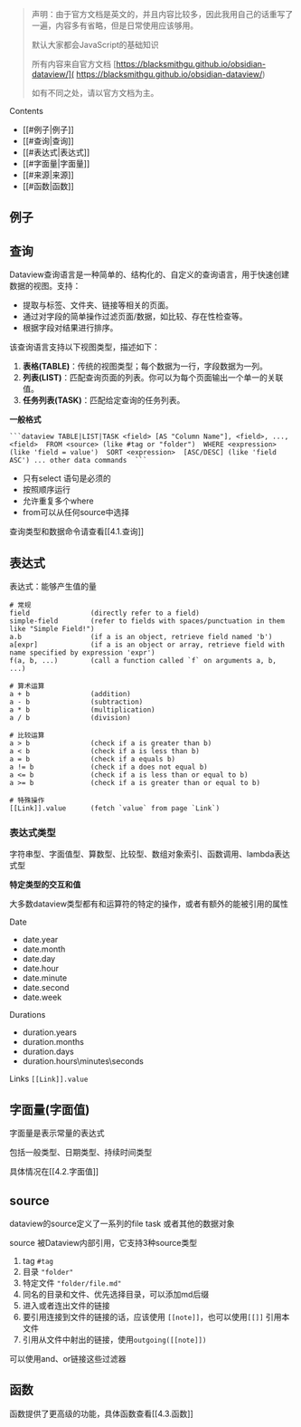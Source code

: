 

> 声明：由于官方文档是英文的，并且内容比较多，因此我用自己的话重写了一遍，内容多有省略，但是日常使用应该够用。
> 
> 默认大家都会JavaScript的基础知识
> 
> 所有内容来自官方文档  [https://blacksmithgu.github.io/obsidian-dataview/]( https://blacksmithgu.github.io/obsidian-dataview/)
> 
> 如有不同之处，请以官方文档为主。


Contents

- [[#例子|例子]]
- [[#查询|查询]]
- [[#表达式|表达式]]
- [[#字面量|字面量]]
- [[#来源|来源]]
- [[#函数|函数]]


## 例子



## 查询

Dataview查询语言是一种简单的、结构化的、自定义的查询语言，用于快速创建数据的视图。支持：

-   提取与标签、文件夹、链接等相关的页面。
-   通过对字段的简单操作过滤页面/数据，如比较、存在性检查等。
-   根据字段对结果进行排序。

该查询语言支持以下视图类型，描述如下：

1.  **表格(TABLE)**：传统的视图类型；每个数据为一行，字段数据为一列。
2.  **列表(LIST)**：匹配查询页面的列表。你可以为每个页面输出一个单一的关联值。
3.  **任务列表(TASK)**：匹配给定查询的任务列表。

**一般格式**

` ```dataview
TABLE|LIST|TASK <field> [AS "Column Name"], <field>, ..., <field> 
FROM <source> (like #tag or "folder") 
WHERE <expression> (like 'field = value') 
SORT <expression> 
[ASC/DESC] (like 'field ASC') ... other data commands 
``` `

- 只有select 语句是必须的
- 按照顺序运行
- 允许重复多个where
- from可以从任何source中选择

查询类型和数据命令请查看[[4.1.查询]]


## 表达式

表达式：能够产生值的量

```text
# 常规
field               (directly refer to a field)
simple-field        (refer to fields with spaces/punctuation in them like "Simple Field!")
a.b                 (if a is an object, retrieve field named 'b')
a[expr]             (if a is an object or array, retrieve field with name specified by expression 'expr')
f(a, b, ...)        (call a function called `f` on arguments a, b, ...)

# 算术运算
a + b               (addition)
a - b               (subtraction)
a * b               (multiplication)
a / b               (division)

# 比较运算
a > b               (check if a is greater than b)
a < b               (check if a is less than b)
a = b               (check if a equals b)
a != b              (check if a does not equal b)
a <= b              (check if a is less than or equal to b)
a >= b              (check if a is greater than or equal to b)

# 特殊操作
[[Link]].value      (fetch `value` from page `Link`)
```

### 表达式类型

字符串型、字面值型、算数型、比较型、数组对象索引、函数调用、lambda表达式型

**特定类型的交互和值**

大多数dataview类型都有和运算符的特定的操作，或者有额外的能被引用的属性

Date
- date.year
- date.month
- date.day
- date.hour
- date.minute
- date.second
- date.week

Durations
- duration.years
- duration.months
- duration.days
- duration.hours\\minutes\\seconds

Links
`[[Link]].value`


## 字面量(字面值)

字面量是表示常量的表达式

包括一般类型、日期类型、持续时间类型

具体情况在[[4.2.字面值]]


## source

dataview的source定义了一系列的file task 或者其他的数据对象

source 被Dataview内部引用，它支持3种source类型

1. tag `#tag`
2. 目录 `"folder"`
3. 特定文件 `"folder/file.md"`
4. 同名的目录和文件、优先选择目录，可以添加md后缀
5. 进入或者连出文件的链接
6. 要引用连接到文件的链接的话，应该使用 `[[note]]`，也可以使用`[[]]` 引用本文件
7. 引用从文件中射出的链接，使用`outgoing([[note]])`

可以使用and、or链接这些过滤器


## 函数

函数提供了更高级的功能，具体函数查看[[4.3.函数]]

